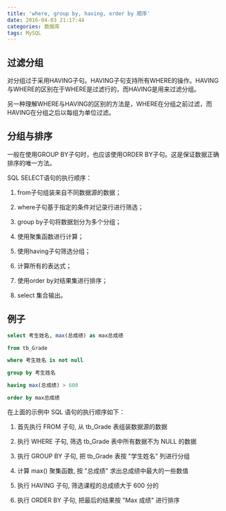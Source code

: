 ```yaml
---
title: 'where, group by, having, order by 顺序'
date: 2016-04-03 21:17:44
categories: 数据库
tags: MySQL
---
```


## 过滤分组  

对分组过于采用HAVING子句。HAVING子句支持所有WHERE的操作。HAVING与WHERE的区别在于WHERE是过滤行的，而HAVING是用来过滤分组。  

另一种理解WHERE与HAVING的区别的方法是，WHERE在分组之前过滤，而HAVING在分组之后以每组为单位过滤。   

<!-- more -->

## 分组与排序  

一般在使用GROUP BY子句时，也应该使用ORDER BY子句。这是保证数据正确排序的唯一方法。  

SQL SELECT语句的执行顺序：  

1. from子句组装来自不同数据源的数据；   

2. where子句基于指定的条件对记录行进行筛选；   

3. group by子句将数据划分为多个分组；  

4. 使用聚集函数进行计算；   

5. 使用having子句筛选分组；  

6. 计算所有的表达式；  

7. 使用order by对结果集进行排序；   

8. select 集合输出。   

## 例子  

```sql
select 考生姓名, max(总成绩) as max总成绩

from tb_Grade

where 考生姓名 is not null

group by 考生姓名

having max(总成绩) > 600

order by max总成绩
```

在上面的示例中 SQL 语句的执行顺序如下：   

1. 首先执行 FROM 子句, 从 tb_Grade 表组装数据源的数据    

2. 执行 WHERE 子句, 筛选 tb_Grade 表中所有数据不为 NULL 的数据  

3. 执行 GROUP BY 子句, 把 tb_Grade 表按 "学生姓名" 列进行分组    
 
4. 计算 max() 聚集函数, 按 "总成绩" 求出总成绩中最大的一些数值   

5. 执行 HAVING 子句, 筛选课程的总成绩大于 600 分的   

6. 执行 ORDER BY 子句, 把最后的结果按 "Max 成绩" 进行排序   




